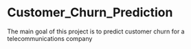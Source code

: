 # Customer_Churn_Prediction
The main goal of this project is to predict customer churn for a telecommunications company
